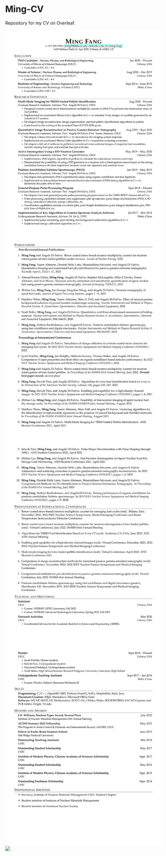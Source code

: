 <!--
 * @Description: 
 * @Author: Ming Fang
 * @Date: 2023-01-01 16:17:58
 * @LastEditors: Ming Fang
 * @LastEditTime: 2023-03-13 13:29:11
-->
# Ming-CV

Repository for my CV on Overleaf.

![](Ming_CV/Ming_CV-1.jpg)
![](Ming_CV/Ming_CV-2.jpg)
![](Ming_CV/Ming_CV-3.jpg)
![](Ming_CV/Ming_CV-4.jpg)
![](Ming_CV/Ming_CV-5.jpg)